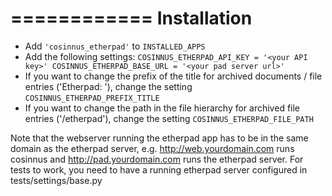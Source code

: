 ============
Installation
============

* Add ``'cosinnus_etherpad'`` to ``INSTALLED_APPS``
* Add the following settings:
``
  COSINNUS_ETHERPAD_API_KEY = '<your API key>'
  COSINNUS_ETHERPAD_BASE_URL = '<your pad server url>'
``
* If you want to change the prefix of the title for archived documents / file entries ('Etherpad: '), change the setting ``COSINNUS_ETHERPAD_PREFIX_TITLE``
* If you want to change the path in the file hierarchy for archived file entries ('/etherpad'), change the setting ``COSINNUS_ETHERPAD_FILE_PATH``

Note that the webserver running the etherpad app has to be in the same domain
as the etherpad server, e.g. http://web.yourdomain.com runs cosinnus and
http://pad.yourdomain.com runs the etherpad server.
For tests to work, you need to have a running etherpad server configured in
tests/settings/base.py
